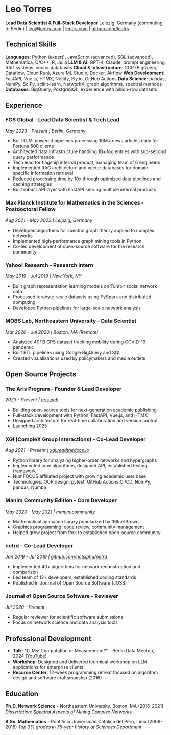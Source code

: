 # Leo Torres
**Lead Data Scientist & Full-Stack Developer**
Leipzig, Germany (commuting to Berlin) | [leo@leotrs.com](mailto:leo@leotrs.com) | [leotrs.com](https://leotrs.com) | [github.com/leotrs](https://github.com/leotrs)

## Technical Skills

**Languages**: Python (expert), JavaScript (advanced), SQL (advanced), Mathematica, C/C++, R, Julia
**LLM & AI**: GPT-4, Claude, prompt engineering, RAG systems, vector databases
**Cloud & Infrastructure**: GCP (BigQuery, Dataflow, Cloud Run), Azure ML Studio, Docker, Airflow
**Web Development**: FastAPI, Vue.js, HTMX, Netlify, Fly.io, GitHub Actions
**Data Science**: pandas, NumPy, SciPy, scikit-learn, NetworkX, graph algorithms, spectral methods
**Databases**: BigQuery, PostgreSQL, experience with billion-row datasets

## Experience

### FGS Global - Lead Data Scientist & Tech Lead
*May 2023 - Present | Berlin, Germany*

- Built LLM-powered pipelines processing 10M+ news articles daily for Fortune 500 clients
- Architected data infrastructure handling 1B+ log entries with sub-second query performance
- Tech lead for flagship internal product, managing team of 6 engineers
- Implemented RAG architecture and vector databases for domain-specific information retrieval
- Reduced processing time by 10x through optimized data pipelines and caching strategies
- Built robust API layer with FastAPI serving multiple internal products

### Max Planck Institute for Mathematics in the Sciences - Postdoctoral Fellow
*Aug 2021 - May 2023 | Leipzig, Germany*

- Developed algorithms for spectral graph theory applied to complex networks
- Implemented high-performance graph mining tools in Python
- Co-led development of open-source software for the research community

### Yahoo! Research - Research Intern
*May 2019 - Jul 2019 | New York, NY*

- Built graph representation learning models on Tumblr social network data
- Processed terabyte-scale datasets using PySpark and distributed computing
- Developed Python pipelines for large-scale network analysis

### MOBS Lab, Northeastern University - Data Scientist
*Mar 2020 - Jul 2020 | Boston, MA (Remote)*

- Analyzed 40TB GPS dataset tracking mobility during COVID-19 pandemic
- Built ETL pipelines using Google BigQuery and SQL
- Created visualizations used by policymakers and media outlets

## Open Source Projects

### The Aris Program - Founder & Lead Developer
*2023 - Present | [aris.pub](https://aris.pub)*

- Building open-source tools for next-generation academic publishing
- Full-stack development with Python, FastAPI, Vue.js, and HTMX
- Designed architecture for real-time collaboration and version control
- Launching 2025

### XGI (CompleX Group Interactions) - Co-Lead Developer
*Aug 2021 - Present | [xgi.readthedocs.io](https://xgi.readthedocs.io)*

- Python library for analyzing higher-order networks and hypergraphs
- Implemented core algorithms, designed API, established testing framework
- NumFOCUS affiliated project with growing academic user base
- Technologies: OOP design, pytest, GitHub Actions CI/CD, NumPy, pandas, Numba

### Manim Community Edition - Core Developer
*May 2020 - May 2021 | [manim.community](https://www.manim.community)*

- Mathematical animation library popularized by 3Blue1Brown
- Graphics programming, code review, community management
- Helped grow project from fork to established open-source community

### netrd - Co-Lead Developer
*Jan 2019 - Jul 2019 | [github.com/netsiphd/netrd](https://github.com/netsiphd/netrd)*

- Implemented 40+ algorithms for network reconstruction and comparison
- Led team of 12+ developers, established coding standards
- Published in Journal of Open Source Software (JOSS)

### Journal of Open Source Software - Reviewer
*Jul 2020 - Present*

- Regular reviewer for scientific software submissions
- Focus on network science and data analysis tools

## Professional Development

- **Talk**: "LLMs: Computation or Measurement?" - Berlin Data Meetup, 2024 ([YouTube](https://www.youtube.com/watch?v=SklZPLqA4a8))
- **Workshop**: Designed and delivered technical workshop on LLM applications for enterprise clients
- **Recurse Center**: 12-week programming retreat focused on algorithm design and software craftsmanship (2016)

## Education

**Ph.D. Network Science** - Northeastern University, Boston, MA (2016-2021)
*Dissertation: Spectral Aspects of Mining Complex Networks*

**B.Sc. Mathematics** - Pontificia Universidad Católica del Perú, Lima (2009-2015)
*Top 3% grades in 75-year history of Sciences Department*
